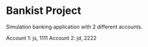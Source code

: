 # Bankist Project

Simulation banking application with 2 different accounts.

Account 1: js, 1111
Account 2: jd, 2222
